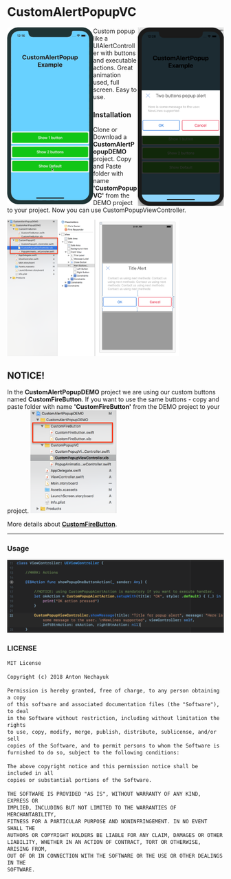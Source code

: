 # CustomAlertPopupVC
<img align="left" width="200" src="/ReadmeSources/CustomAlertPopup3.gif" />
<img align="right"  width="200" src="/ReadmeSources/2.png" />
Custom popup like a UIAlertController with buttons and executable actions. Great animation used, full screen. Easy to use.

### Installation

Clone or Download a **CustomAlertPopupDEMO** project.
Copy and Paste folder with name **'CustomPopupVC'** from the DEMO project to your project.
Now you can use CustomPopupViewController.

<img width="400" src="/ReadmeSources/4.png" />

## NOTICE!
In the **CustomAlertPopupDEMO** project we are using our custom buttons named **CustomFireButton**.
If you want to use the same buttons - copy and paste folder with name **'CustomFireButton'** from the DEMO project to your project.
<img width="200" src="/ReadmeSources/5.png" />

More details about [**CustomFireButton**](https://github.com/mYoda/CustomFireButton/).



   
  
 


---


### Usage

<img width="800" src="/ReadmeSources/3.png" />


  
### LICENSE
```
MIT License

Copyright (c) 2018 Anton Nechayuk

Permission is hereby granted, free of charge, to any person obtaining a copy
of this software and associated documentation files (the "Software"), to deal
in the Software without restriction, including without limitation the rights
to use, copy, modify, merge, publish, distribute, sublicense, and/or sell
copies of the Software, and to permit persons to whom the Software is
furnished to do so, subject to the following conditions:

The above copyright notice and this permission notice shall be included in all
copies or substantial portions of the Software.

THE SOFTWARE IS PROVIDED "AS IS", WITHOUT WARRANTY OF ANY KIND, EXPRESS OR
IMPLIED, INCLUDING BUT NOT LIMITED TO THE WARRANTIES OF MERCHANTABILITY,
FITNESS FOR A PARTICULAR PURPOSE AND NONINFRINGEMENT. IN NO EVENT SHALL THE
AUTHORS OR COPYRIGHT HOLDERS BE LIABLE FOR ANY CLAIM, DAMAGES OR OTHER
LIABILITY, WHETHER IN AN ACTION OF CONTRACT, TORT OR OTHERWISE, ARISING FROM,
OUT OF OR IN CONNECTION WITH THE SOFTWARE OR THE USE OR OTHER DEALINGS IN THE
SOFTWARE.
```
